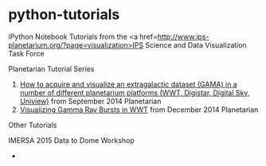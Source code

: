 python-tutorials
================

iPython Notebook Tutorials from the <a href=http://www.ips-planetarium.org/?page=visualization>IPS Science and Data Visualization Task Force</a>

Planetarian Tutorial Series
<ol>
<li><a href=http://nbviewer.ipython.org/github/IPSScienceVisualization/python-tutorials/blob/master/Visualizing%20GAMA.ipynb>How to acquire and visualize an extragalactic dataset (GAMA) in a number of different planetarium platforms (WWT, Digistar, Digital Sky, Uniview)</a> from September 2014 Planetarian</li>

<li><a href=http://nbviewer.ipython.org/github/IPSScienceVisualization/python-tutorials/blob/master/Gamma%20Ray%20Bursts%20in%20WWT.ipynb>Visualizing Gamma Ray Bursts in WWT</a> from December 2014 Planetarian</li>
</ol>

Other Tutorials

IMERSA 2015 Data to Dome Workshop
<ul>
  <li>
    
  </li>
</ul>
